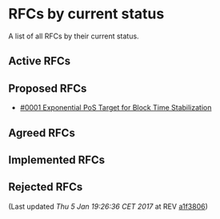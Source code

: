 # RFCs by current status

A list of all RFCs by their current status.

## Active RFCs


## Proposed RFCs

 - [#0001 Exponential PoS Target for Block Time Stabilization](./text/0001-exponential-pos-target-for-block-time-stabilization/0001-exponential-pos-target-for-block-time-stabilization.md)

## Agreed RFCs


## Implemented RFCs


## Rejected RFCs



(Last updated _Thu  5 Jan 19:26:36 CET 2017_ at REV [a1f3806](https://github.com/peercoin/rfcs/commit/a1f3806fd3fc098e0dcc4cc47e611602cf1250bb))
